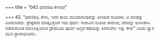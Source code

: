 +++
title = "042 ಧರಣಿಪತಿ ಕೇಳಿವರ"

+++
42. "ಧರಣಿಪತಿ, ಕೇಳು, ಇವರ ತಾಯಿ ಮುಂದಾಗುವುದನ್ನು ತಿಳಿಯದೆ ನುಡಿದಳು. ಆ ಮಾತನ್ನು ಮೀರಬಾರದು. ಶ್ರೇಷ್ಠರಾದ ಮಾತೃಭಕ್ತರಿಗೆ ಇದು ಧರ್ಮ. ಗುರುವಿನ ನುಡಿಯ ಕಾರಣದ, ವರವನ್ನು ಅಂಗೀಕರಿಸಿ ನಡೆದುಕೊಂಡ ಕಮಲಾಕ್ಷಿಯಾದ ದ್ರೌಪದಿಯ ಪೂರ್ವ ಜನ್ಮದ ಕಥೆಯನ್ನು ತಿಳಿಸುವೆನು ಇನ್ನು ಕೇಳು" ಎಂದು ವ್ಯಾಸ ಮುನಿ ಪ್ರಾರಂಭಿಸಿದನು.